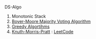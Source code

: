DS-Algo

1. Monotonic Stack
2. [Boyer-Moore Majority Voting Algorithm](https://www.geeksforgeeks.org/boyer-moore-majority-voting-algorithm/)
3. [Greedy Algortihms](https://www.geeksforgeeks.org/greedy-algorithms/?ref=gcse)
4. [Knuth-Morris-Pratt](https://en.wikipedia.org/wiki/Knuth–Morris–Pratt_algorithm) : [LeetCode](https://leetcode.com/problems/implement-strstr/)
